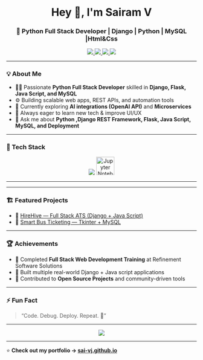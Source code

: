 <h1 align="center">Hey 👋, I'm Sairam V</h1>
<h3 align="center">🚀 Python Full Stack Developer | Django | Python | MySQL |Html&Css</h3>

<p align="center">
  <a href="https://sai-vj.github.io/" target="_blank">
    <img src="https://img.shields.io/badge/Portfolio-Visit-blue?style=for-the-badge&logo=firefox" />
  </a>
  <a href="mailto:sairamvijay9876@gmail.com">
    <img src="https://img.shields.io/badge/Email-Contact%20Me-red?style=for-the-badge&logo=gmail" />
  </a>
  <a href="https://www.linkedin.com/in/sairam-v-634315285/" target="_blank">
    <img src="https://img.shields.io/badge/LinkedIn-Profile-blue?style=for-the-badge&logo=linkedin" />
  </a>
  <a href="https://github.com/sai-vj" target="_blank">
    <img src="https://img.shields.io/badge/GitHub-Follow-black?style=for-the-badge&logo=github" />
  </a>
</p>

---

### 💡 About Me
- 🧑‍💻 Passionate **Python Full Stack Developer** skilled in **Django, Flask, Java Script, and MySQL**
- ⚙️ Building scalable web apps, REST APIs, and automation tools  
- 🎯 Currently exploring **AI integrations (OpenAI API)** and **Microservices**
- 🌱 Always eager to learn new tech & improve UI/UX  
- 💬 Ask me about **Python ,Django REST Framework, Flask, Java Script, MySQL, and Deployment**

---

### 🧰 Tech Stack

<p align="center">
  <img src="https://skillicons.dev/icons?i=python,django,flask,html,css,js,react,bootstrap,mysql,git,github,vscode" />
  <img src="https://upload.wikimedia.org/wikipedia/commons/3/38/Jupyter_logo.svg" width="48" height="48" alt="Jupyter Notebook" />
</p>


---

<!--### 📈 GitHub Stats
<p align="center">
  <img height="170em" src="https://github-readme-stats.vercel.app/api?username=sai-vj&show_icons=true&theme=tokyonight" />
  <img height="170em" src="https://github-readme-stats.vercel.app/api/top-langs/?username=sai-vj&layout=compact&theme=tokyonight" />
</p>-->

---

### 🏗️ Featured Projects
- 💼 [HireHive — Full Stack ATS (Django + Java Script)](https://sai-vj.github.io/Portfolio/)
- 🚌 [Smart Bus Ticketing — Tkinter + MySQL](https://sai-vj.github.io/Portfolio/)

---

### 🏆 Achievements
- 🥇 Completed **Full Stack Web Development Training** at Refinement Software Solutions  
- 🌱 Built multiple real-world Django + Java script applications  
- 🌿 Contributed to **Open Source Projects** and community-driven tools  

---

### ⚡ Fun Fact
> “Code. Debug. Deploy. Repeat. 🚀”

---

<p align="center">
  <img src="https://github-profile-trophy.vercel.app/?username=sai-vj&theme=tokyonight&row=1&margin-w=10" />
</p>

---

⭐ **Check out my portfolio → [sai-vj.github.io](https://sai-vj.github.io/)**

